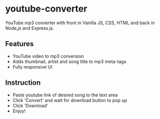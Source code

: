 # youtube-converter
YouTube mp3 converter with front in Vanilla JS, CSS, HTML and back in Node,js and Express.js.

## Features
- YouTube video to mp3 conversion
- Adds thumbnail, artist and song title to mp3 meta-tags
- Fully responsive UI

## Instruction
- Paste youtube link of desired song to the text area  
- Click 'Convert' and wait for download button to pop up  
- Click 'Download'  
- Enjoy!  
